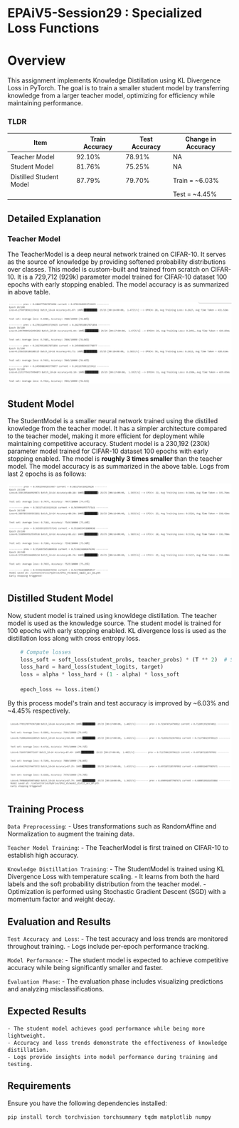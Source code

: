 # EPAiV5-Session29 : Specialized Loss Functions

# Overview
This assignment implements Knowledge Distillation using KL Divergence Loss in PyTorch. The goal is to train a smaller student model by transferring knowledge from a larger teacher model, optimizing for efficiency while maintaining performance.

### TLDR

| Item                    | Train Accuracy | Test Accuracy | Change in Accuracy |
|-------------------------|----------------|---------------|--------------------|
| Teacher Model           | 92.10%         | 78.91%        | NA                 |
| Student Model           | 81.76%         | 75.25%        | NA                 |
| Distilled Student Model | 87.79%         | 79.70%        | Train = ~6.03%     |
|                         |                |               | Test = ~4.45%      |
                                               
## Detailed Explanation
### Teacher Model
The TeacherModel is a deep neural network trained on CIFAR-10. It serves as the source of knowledge by providing softened probability distributions over classes. This model is custom-built and trained from scratch on CIFAR-10. It is a 729,712 (929k) parameter model trained for CIFAR-10 dataset 100 epochs with early stopping enabled. The model accuracy is as summarized in above table.

![Teacher Model Training Logs of last 4 epochs](teacher_train_logs.png)


## Student Model
The StudentModel is a smaller neural network trained using the distilled knowledge from the teacher model. It has a simpler architecture compared to the teacher model, making it more efficient for deployment while maintaining competitive accuracy. Student model is a 230,192 (230k) parameter model trained for CIFAR-10 dataset 100 epochs with early stopping enabled. The model is **roughly 3 times smaller** than the teacher model. The model accuracy is as summarized in the above table. Logs from last 2 epochs is as follows:

![Student Model Training Logs of last 4 epochs](student_train_logs.png)

## Distilled Student Model
Now, student model is trained using knowldege distillation. The teacher model is used as the knowledge source. The student model is trained for 100 epochs with early stopping enabled. KL divergence loss is used as the distillation loss along with cross entropy loss. 

```python
    # Compute losses
    loss_soft = soft_loss(student_probs, teacher_probs) * (T ** 2)  # Scale by T^2
    loss_hard = hard_loss(student_logits, target)
    loss = alpha * loss_hard + (1 - alpha) * loss_soft

    epoch_loss += loss.item()
```
By this process model's train and test accuracy is improved by ~6.03% and ~4.45% respectively.

![Distilled Student Model Training Logs of last 5 epochs](dist_student_train_logs.png)

## Training Process

`Data Preprocessing`: 
    - Uses transformations such as RandomAffine and Normalization to augment the training data.

`Teacher Model Training`: 
    - The TeacherModel is first trained on CIFAR-10 to establish high accuracy.

`Knowledge Distillation Training`: 
    - The StudentModel is trained using KL Divergence Loss with temperature scaling.
    - It learns from both the hard labels and the soft probability distribution from the teacher model.
    - Optimization is performed using Stochastic Gradient Descent (SGD) with a momentum factor and weight decay.

## Evaluation and Results

`Test Accuracy and Loss`: 
    - The test accuracy and loss trends are monitored throughout training.
    - Logs include per-epoch performance tracking.

`Model Performance`: 
    - The student model is expected to achieve competitive accuracy while being significantly smaller and faster.

`Evaluation Phase`: 
    - The evaluation phase includes visualizing predictions and analyzing misclassifications.

## Expected Results

    - The student model achieves good performance while being more lightweight.
    - Accuracy and loss trends demonstrate the effectiveness of knowledge distillation.
    - Logs provide insights into model performance during training and testing.

## Requirements

Ensure you have the following dependencies installed:

```
pip install torch torchvision torchsummary tqdm matplotlib numpy
```
